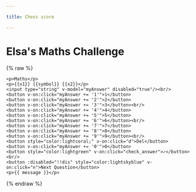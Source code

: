 ```yaml
---

title: Chess score

---
```


<!-- VUE -->
<script src="https://cdn.jsdelivr.net/npm/vue@2"></script>

# Elsa's Maths Challenge


{% raw %}
<div id="app-maths">

    <p>Maths</p>
    <p>{{x1}} {{symbol}} {{x2}}</p>
    <input type="string" v-model="myAnswer" disabled="true"/><br/>
    <button v-on:click="myAnswer += '1'">1</button>
    <button v-on:click="myAnswer += '2'">2</button>
    <button v-on:click="myAnswer += '3'">3</button><br/>
    <button v-on:click="myAnswer += '4'">4</button>
    <button v-on:click="myAnswer += '5'">5</button>
    <button v-on:click="myAnswer += '6'">6</button><br/>
    <button v-on:click="myAnswer += '7'">7</button>
    <button v-on:click="myAnswer += '8'">8</button>
    <button v-on:click="myAnswer += '9'">9</button><br/>
    <button style="color:lightcoral;" v-on:click="d">Del</button>
    <button v-on:click="myAnswer += '0'">0</button>
    <button style="color:lightgreen" v-on:click="check_answer">✓</button><br/>
    <button :disabled="!!dis" style="color:lightskyblue" v-on:click="n">Next Question</button>
    <p>{{ message }}</p>
</div>

{% endraw %}

<script>

var maths = new Vue ({
    el: '#app-maths', 

    mounted:function(){
        this.generate_question() },

    data: {
      myAnswer : "",
      answer : 2,
      n_min : 1,
      n_max : 25,
      t_min : 1,
      t_max : 7,
      x1 : 1,
      x2 : 1,
      message : "Type and answer and press ✓",
      dis : true,
      symbol : "+"
    },
    methods : {
      d : function () { this.myAnswer = this.myAnswer.slice(0, -1); },
  
      check_answer : function () {
          if (this.answer == parseInt(this.myAnswer, null)) {   
              this.message = "Correct";
              this.dis = false;
              }
          else{
              this.message = "Not quite right - try again!";
              this.myAnswer = "";
          }        
      },
      
      n : function () {
          this.myAnswer = "";
          this.generate_question();
          this.dis = true;
      },
  
      generate_question : function () {
          // Pick a type
          var a = Math.floor(Math.random() * 4);
          switch (a) {
           case 0:
              // Add
              this.x1 = Math.floor(Math.random() * (this.n_max - this.n_min)) + this.n_min;
              this.x2 = Math.floor(Math.random() * (this.n_max - this.n_min)) + this.n_min;
              this.symbol = "+";
              this.answer = this.x1 + this.x2;
              break;
           case 1:
              // Subtract
              this.x1 = Math.floor(Math.random() * (2*this.n_max - this.n_min)) + this.n_min;
              this.x2 = Math.floor(Math.random() * (this.x1 - this.n_min)) + this.n_min;
              this.symbol = "-";
              this.answer = this.x1 - this.x2;
              break;
           case 2:
              // Multiply
              this.x1 = Math.floor(Math.random() * (this.n_max - this.n_min)) + this.n_min;
              this.x2 = Math.floor(Math.random() * (this.t_max - this.t_min)) + this.t_min;
              this.symbol = "×";
              this.answer = this.x1 * this.x2;
              break;
           case 3:
              // Divide
              this.answer = Math.floor(Math.random() * (this.t_max - this.t_min)) + this.n_min;
              this.x2 = Math.floor(Math.random() * (this.t_max - this.t_min)) + this.n_min;
              this.symbol = "÷";
              this.x1 = this.answer * this.x2;
              break;
          }
          return null
          
      }}});


</script>
